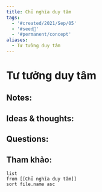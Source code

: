 ```yaml
---
title: Chủ nghĩa duy tâm
tags:
  - '#created/2021/Sep/05'
  - '#seed🥜'
  - '#permanent/concept'
aliases:
  - Tư tưởng duy tâm
---
```

# Tư tưởng duy tâm

## Notes:


## Ideas & thoughts:

## Questions:


## Tham khảo:
```dataview
list
from [[Chủ nghĩa duy tâm]]
sort file.name asc
```